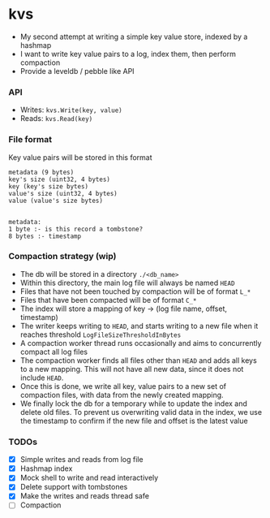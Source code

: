 # kvs

- My second attempt at writing a simple key value store, indexed by a hashmap
- I want to write key value pairs to a log, index them, then perform compaction
- Provide a leveldb / pebble like API

### API

- Writes: ```kvs.Write(key, value)```
- Reads: ```kvs.Read(key)```

### File format

Key value pairs will be stored in this format

```text
metadata (9 bytes)
key's size (uint32, 4 bytes)
key (key's size bytes)
value's size (uint32, 4 bytes)
value (value's size bytes)


metadata:
1 byte :- is this record a tombstone?
8 bytes :- timestamp
```

### Compaction strategy (wip)

- The db will be stored in a directory `./<db_name>`
- Within this directory, the main log file will always be named `HEAD`
- Files that have not been touched by compaction will be of format `L_*`
- Files that have been compacted will be of format `C_*`
- The index will store a mapping of key -> (log file name, offset, timestamp)
- The writer keeps writing to `HEAD`, and starts writing to a new file when it reaches
  threshold `LogFileSizeThresholdInBytes`
- A compaction worker thread runs occasionally and aims to concurrently compact all log files
- The compaction worker finds all files other than `HEAD` and adds all keys to a new mapping.
  This will not have all new data, since it does not include `HEAD`.
- Once this is done, we write all key, value pairs to a new set of compaction files, with data from the newly created
  mapping.
- We finally lock the db for a temporary while to update the index and delete old files. To prevent us overwriting valid
  data in the index, we use the timestamp to confirm if the new file and offset is the latest value

### TODOs

- [x] Simple writes and reads from log file
- [x] Hashmap index
- [x] Mock shell to write and read interactively
- [x] Delete support with tombstones
- [x] Make the writes and reads thread safe
- [ ] Compaction 